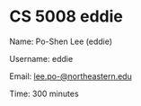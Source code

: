 # CS 5008 eddie

Name: Po-Shen Lee (eddie)

Username: eddie

Email: lee.po-@northeastern.edu

Time: 300 minutes
